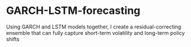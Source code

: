 # GARCH-LSTM-forecasting
Using GARCH and LSTM models together, I create a residual-correcting ensemble that can fully capture short-term volatility and long-term policy shifts
